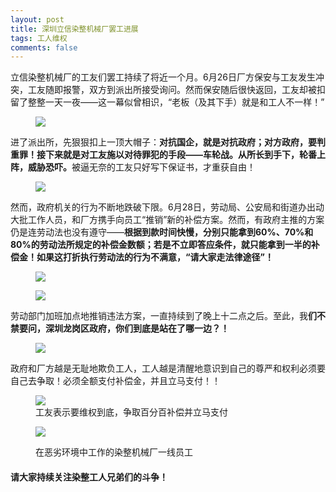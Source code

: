 ```yaml
---
layout: post
title: 深圳立信染整机械厂罢工进展
tags: 工人维权
comments: false
---
```

<p>立信染整机械厂的工友们罢工持续了将近一个月。6月26日厂方保安与工友发生冲突，工友随即报警，双方到派出所接受询问。然而保安随后很快返回，工友却被扣留了整整一天一夜——这一幕似曾相识，“老板（及其下手）就是和工人不一样！”</p>

<figure><img src="https://telegra.ph/file/dc17d2b7d7a77b1510d6d.png"><figcaption></figcaption></figure>

<p>进了派出所，先狠狠扣上一顶大帽子：<strong>对抗国企，就是对抗政府；对方政府，要判重罪！接下来就是对工友施以对待罪犯的手段——车轮战。从所长到手下，轮番上阵，威胁恐吓。</strong>被逼无奈的工友只好写下保证书，才重获自由！</p>

<figure><img src="https://telegra.ph/file/8caf62c0bee716a74af8f.png"><figcaption></figcaption></figure>

<p>然而，政府机关的行为不断地跌破下限。6月28日，劳动局、公安局和街道办出动大批工作人员，和厂方携手向员工“推销”新的补偿方案。然而，有政府主推的方案仍是连劳动法也没有遵守——<strong>根据到款时间快慢，分别只能拿到60%、70%和80%的劳动法所规定的补偿金数额；若是不立即答应条件，就只能拿到一半的补偿金！如果这打折执行劳动法的行为不满意，“请大家走法律途径”！</strong></p>

<figure><img src="https://telegra.ph/file/fa11301d29f00b4863dd4.png"><figcaption></figcaption></figure>

<figure><img src="https://telegra.ph/file/4f61e3cf73fd4a6a9d679.png"><figcaption></figcaption></figure

<p>劳动部门加班加点地推销违法方案，一直持续到了晚上十二点之后。至此，我<strong>们不禁要问，深圳龙岗区政府，你们到底是站在了哪一边？！</strong></p>

<figure><img src="https://telegra.ph/file/386b0e292d73ccf7307e8.png"><figcaption></figcaption></figure>

<p>政府和厂方越是无耻地欺负工人，工人越是清醒地意识到自己的尊严和权利必须要自己去争取！必须全额支付补偿金，并且立马支付！！</p>

<figure><img src="https://telegra.ph/file/55823f3d1fdf5e08d14a8.png"><figcaption>工友表示要维权到底，争取百分百补偿并立马支付</figcaption></figure><figure>

<img src="https://telegra.ph/file/7cb5adae7aa1062095ed4.png"><figcaption>在恶劣环境中工作的染整机械厂一线员工</figcaption></figure>

<h4 id="请大家持续关注染整工人兄弟们的斗争！">请大家持续关注染整工人兄弟们的斗争！</h4>
